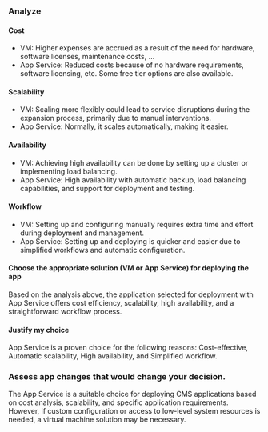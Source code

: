 ### Analyze
#### Cost
- VM: Higher expenses are accrued as a result of the need for hardware, software licenses, maintenance costs, ...
- App Service: Reduced costs because of no hardware requirements, software licensing, etc. Some free tier options are also available.

#### Scalability
- VM: Scaling more flexibly could lead to service disruptions during the expansion process, primarily due to manual interventions.
- App Service: Normally, it scales automatically, making it easier.

#### Availability
- VM: Achieving high availability can be done by setting up a cluster or implementing load balancing.
- App Service: High availability with automatic backup, load balancing capabilities, and support for deployment and testing.

#### Workflow
- VM: Setting up and configuring manually requires extra time and effort during deployment and management.
- App Service: Setting up and deploying is quicker and easier due to simplified workflows and automatic configuration.

#### Choose the appropriate solution (VM or App Service) for deploying the app
Based on the analysis above, the application selected for deployment with App Service offers cost efficiency, scalability, high availability, and a straightforward workflow process.

#### Justify my choice
App Service is a proven choice for the following reasons: Cost-effective, Automatic scalability, High availability, and Simplified workflow.

### Assess app changes that would change your decision.
The App Service is a suitable choice for deploying CMS applications based on cost analysis, scalability, and specific application requirements. However, if custom configuration or access to low-level system resources is needed, a virtual machine solution may be necessary.